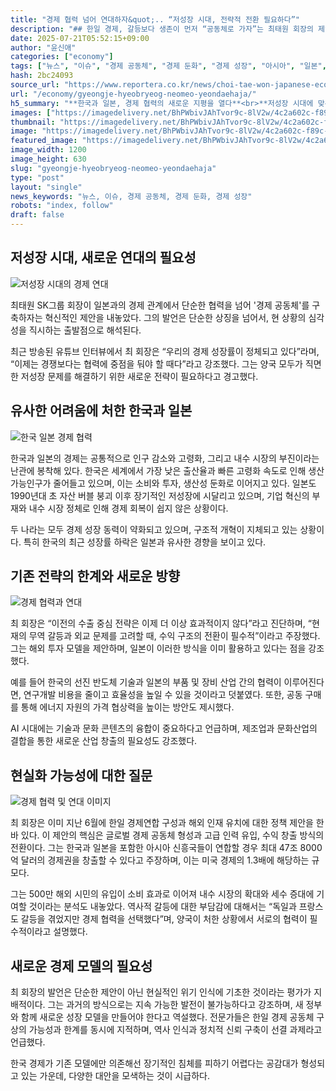 ```yaml
---
title: "경제 협력 넘어 연대하자&quot;.. “저성장 시대, 전략적 전환 필요하다”"
description: "## 한일 경제, 갈등보다 생존이 먼저 “공동체로 가자”는 최태원 회장의 제안 저성장 시대, 전략적 결단 요구돼 ..."
date: 2025-07-21T05:52:15+09:00
author: "윤신애"
categories: ["economy"]
tags: ["뉴스", "이슈", "경제 공동체", "경제 둔화", "경제 성장", "아시아", "일본", "최태원", "한국", "뉴스", "이슈"]
hash: 2bc24093
source_url: "https://www.reportera.co.kr/news/choi-tae-won-japanese-economic-community/"
url: "/economy/gyeongje-hyeobryeog-neomeo-yeondaehaja/"
h5_summary: "**한국과 일본, 경제 협력의 새로운 지평을 열다**<br>**저성장 시대에 맞는 혁신적 접근이 필요하다**"
images: ["https://imagedelivery.net/BhPWbivJAhTvor9c-8lV2w/4c2a602c-f89c-4361-6071-2f8723368700/public", "https://imagedelivery.net/BhPWbivJAhTvor9c-8lV2w/b9e546e8-c0c6-4092-c32b-adf3a0350600/public", "https://imagedelivery.net/BhPWbivJAhTvor9c-8lV2w/65d7f99b-b17f-495b-4bad-fb8882f99600/public", "https://imagedelivery.net/BhPWbivJAhTvor9c-8lV2w/a1c835d5-2d6a-4de4-40d7-20c56cf11000/public", "https://imagedelivery.net/BhPWbivJAhTvor9c-8lV2w/ee449fd7-dcc1-4c60-2d9d-84e40de4b400/public"]
thumbnail: "https://imagedelivery.net/BhPWbivJAhTvor9c-8lV2w/4c2a602c-f89c-4361-6071-2f8723368700/public"
image: "https://imagedelivery.net/BhPWbivJAhTvor9c-8lV2w/4c2a602c-f89c-4361-6071-2f8723368700/public"
featured_image: "https://imagedelivery.net/BhPWbivJAhTvor9c-8lV2w/4c2a602c-f89c-4361-6071-2f8723368700/public"
image_width: 1200
image_height: 630
slug: "gyeongje-hyeobryeog-neomeo-yeondaehaja"
type: "post"
layout: "single"
news_keywords: "뉴스, 이슈, 경제 공동체, 경제 둔화, 경제 성장"
robots: "index, follow"
draft: false
---
```


## 저성장 시대, 새로운 연대의 필요성

![저성장 시대의 경제 연대](https://imagedelivery.net/BhPWbivJAhTvor9c-8lV2w/b9e546e8-c0c6-4092-c32b-adf3a0350600/public)


최태원 SK그룹 회장이 일본과의 경제 관계에서 단순한 협력을 넘어 '경제 공동체'를 구축하자는 혁신적인 제안을 내놓았다. 그의 발언은 단순한 상징을 넘어서, 현 상황의 심각성을 직시하는 출발점으로 해석된다.

최근 방송된 유튜브 인터뷰에서 최 회장은 “우리의 경제 성장률이 정체되고 있다”라며, “이제는 경쟁보다는 협력에 중점을 둬야 할 때다”라고 강조했다. 그는 양국 모두가 직면한 저성장 문제를 해결하기 위한 새로운 전략이 필요하다고 경고했다.

## 유사한 어려움에 처한 한국과 일본

![한국 일본 경제 협력](https://imagedelivery.net/BhPWbivJAhTvor9c-8lV2w/65d7f99b-b17f-495b-4bad-fb8882f99600/public)


한국과 일본의 경제는 공통적으로 인구 감소와 고령화, 그리고 내수 시장의 부진이라는 난관에 봉착해 있다. 한국은 세계에서 가장 낮은 출산율과 빠른 고령화 속도로 인해 생산가능인구가 줄어들고 있으며, 이는 소비와 투자, 생산성 둔화로 이어지고 있다. 일본도 1990년대 초 자산 버블 붕괴 이후 장기적인 저성장에 시달리고 있으며, 기업 혁신의 부재와 내수 시장 정체로 인해 경제 회복이 쉽지 않은 상황이다.

두 나라는 모두 경제 성장 동력이 약화되고 있으며, 구조적 개혁이 지체되고 있는 상황이다. 특히 한국의 최근 성장률 하락은 일본과 유사한 경향을 보이고 있다. 

## 기존 전략의 한계와 새로운 방향

![경제 협력과 연대](https://imagedelivery.net/BhPWbivJAhTvor9c-8lV2w/4c2a602c-f89c-4361-6071-2f8723368700/public)


최 회장은 “이전의 수출 중심 전략은 이제 더 이상 효과적이지 않다”라고 진단하며, “현재의 무역 갈등과 외교 문제를 고려할 때, 수익 구조의 전환이 필수적”이라고 주장했다. 그는 해외 투자 모델을 제안하며, 일본이 이러한 방식을 이미 활용하고 있다는 점을 강조했다.

예를 들어 한국의 선진 반도체 기술과 일본의 부품 및 장비 산업 간의 협력이 이루어진다면, 연구개발 비용을 줄이고 효율성을 높일 수 있을 것이라고 덧붙였다. 또한, 공동 구매를 통해 에너지 자원의 가격 협상력을 높이는 방안도 제시했다.

AI 시대에는 기술과 문화 콘텐츠의 융합이 중요하다고 언급하며, 제조업과 문화산업의 결합을 통한 새로운 산업 창출의 필요성도 강조했다.

## 현실화 가능성에 대한 질문

![경제 협력 및 연대 이미지](https://imagedelivery.net/BhPWbivJAhTvor9c-8lV2w/ee449fd7-dcc1-4c60-2d9d-84e40de4b400/public)


최 회장은 이미 지난 6월에 한일 경제연합 구성과 해외 인재 유치에 대한 정책 제안을 한 바 있다. 이 제안의 핵심은 글로벌 경제 공동체 형성과 고급 인력 유입, 수익 창출 방식의 전환이다. 그는 한국과 일본을 포함한 아시아 신흥국들이 연합할 경우 최대 47조 8000억 달러의 경제권을 창출할 수 있다고 주장하며, 이는 미국 경제의 1.3배에 해당하는 규모다.

그는 500만 해외 시민의 유입이 소비 효과로 이어져 내수 시장의 확대와 세수 증대에 기여할 것이라는 분석도 내놓았다. 역사적 갈등에 대한 부담감에 대해서는 “독일과 프랑스도 갈등을 겪었지만 경제 협력을 선택했다”며, 양국이 처한 상황에서 서로의 협력이 필수적이라고 설명했다.

## 새로운 경제 모델의 필요성

최 회장의 발언은 단순한 제안이 아닌 현실적인 위기 인식에 기초한 것이라는 평가가 지배적이다. 그는 과거의 방식으로는 지속 가능한 발전이 불가능하다고 강조하며, 새 정부와 함께 새로운 성장 모델을 만들어야 한다고 역설했다. 전문가들은 한일 경제 공동체 구상의 가능성과 한계를 동시에 지적하며, 역사 인식과 정치적 신뢰 구축이 선결 과제라고 언급했다.

한국 경제가 기존 모델에만 의존해선 장기적인 침체를 피하기 어렵다는 공감대가 형성되고 있는 가운데, 다양한 대안을 모색하는 것이 시급하다.

